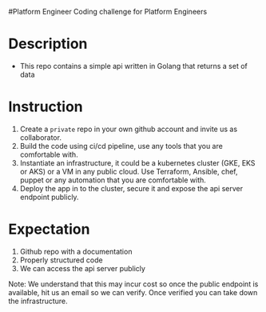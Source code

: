#Platform Engineer
Coding challenge for Platform Engineers

# Description
- This repo contains a simple api written in Golang that returns a set of data

# Instruction
1. Create a `private` repo in your own github account and invite us as collaborator.
2. Build the code using ci/cd pipeline, use any tools that you are comfortable with.
3. Instantiate an infrastructure, it could be a kubernetes cluster (GKE, EKS or AKS) or a VM in any public cloud. Use Terraform, Ansible, chef, puppet or any automation that you are comfortable with.
4. Deploy the app in to the cluster, secure it and expose the api server endpoint publicly.

# Expectation
1. Github repo with a documentation
2. Properly structured code
3. We can access the api server publicly

Note: We understand that this may incur cost so once the public endpoint is available, hit us an email so we can verify. Once verified you can take down the infrastructure. 